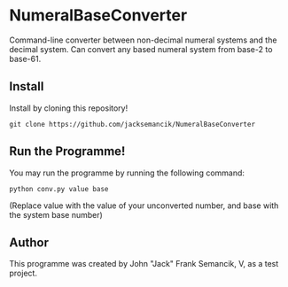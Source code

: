 # NumeralBaseConverter
Command-line converter between non-decimal numeral systems and the decimal system. Can convert any based numeral system from base-2 to base-61.

## Install
Install by cloning this repository!
```
git clone https://github.com/jacksemancik/NumeralBaseConverter
```

## Run the Programme!
You may run the programme by running the following command:
```
python conv.py value base
```
(Replace value with the value of your unconverted number, and base with the system base number)

## Author
This programme was created by John "Jack" Frank Semancik, V, as a test project.
